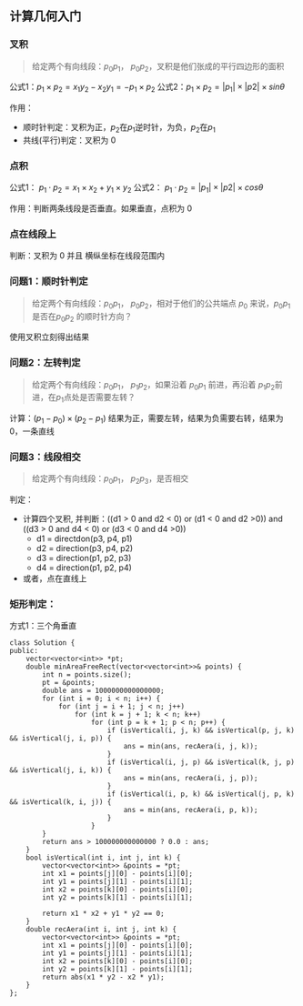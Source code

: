## 计算几何入门

### 叉积
>  给定两个有向线段：$p_0p_1$， $p_0p_2$，叉积是他们张成的平行四边形的面积

公式1：$p_1 \times p_2 = x_1y_2 - x_2y_1 = -p_1 \times p_2$
公式2：$p_1 \times p_2 = |p_1| \times |p2| \times sin\theta$

作用：
* 顺时针判定：叉积为正，$p_2$在$p_1$逆时针，为负，$p_2$在$p_1$
* 共线(平行)判定：叉积为 0

### 点积

公式1： $p_1 \cdot p_2 = x_1 \times x_2 + y_1 \times y_2$
公式2： $p_1 \cdot p_2 = |p_1| \times |p2| \times cos\theta$

作用：判断两条线段是否垂直。如果垂直，点积为 0

### 点在线段上

判断：叉积为 0 并且 横纵坐标在线段范围内


### 问题1：顺时针判定
> 给定两个有向线段：$p_0p_1$， $p_0p_2$，相对于他们的公共端点 $p_0$ 来说，$p_0p_1$ 是否在$p_0p_2$ 的顺时针方向？

使用叉积立刻得出结果


### 问题2：左转判定
> 给定两个有向线段：$p_0p_1$， $p_1p_2$，如果沿着 $p_0p_1$ 前进，再沿着 $p_1p_2$前进，在$p_1$点处是否需要左转？

计算：$(p_1 - p_0) \times (p_2 - p_1)$ 结果为正，需要左转，结果为负需要右转，结果为0，一条直线


### 问题3：线段相交
> 给定两个有向线段：$p_0p_1$， $p_2p_3$，是否相交

判定：
* 计算四个叉积, 并判断：((d1 > 0 and d2 < 0) or (d1 < 0 and d2 >0)) and ((d3 > 0 and d4 < 0) or (d3 < 0 and d4 >0))
  * d1 = directdon(p3, p4, p1)
  * d2 = direction(p3, p4, p2)
  * d3 = direction(p1, p2, p3)
  * d4 = direction(p1, p2, p4)
* 或者，点在直线上

### 矩形判定：
方式1：三个角垂直
```
class Solution {
public:
    vector<vector<int>> *pt;
    double minAreaFreeRect(vector<vector<int>>& points) {
        int n = points.size();
        pt = &points;
        double ans = 1000000000000000;
        for (int i = 0; i < n; i++) {
            for (int j = i + 1; j < n; j++) 
                for (int k = j + 1; k < n; k++)
                    for (int p = k + 1; p < n; p++) {
                        if (isVertical(i, j, k) && isVertical(p, j, k) && isVertical(j, i, p)) {
                            ans = min(ans, recAera(i, j, k));
                        }
                        if (isVertical(i, j, p) && isVertical(k, j, p) && isVertical(j, i, k)) {
                            ans = min(ans, recAera(i, j, p));
                        }
                        if (isVertical(i, p, k) && isVertical(j, p, k) && isVertical(k, i, j)) {
                            ans = min(ans, recAera(i, p, k));
                        }
                    }
        }
        return ans > 100000000000000 ? 0.0 : ans;
    }
    bool isVertical(int i, int j, int k) {
        vector<vector<int>> &points = *pt;
        int x1 = points[j][0] - points[i][0];
        int y1 = points[j][1] - points[i][1];
        int x2 = points[k][0] - points[i][0];
        int y2 = points[k][1] - points[i][1];
        
        return x1 * x2 + y1 * y2 == 0;
    }
    double recAera(int i, int j, int k) {
        vector<vector<int>> &points = *pt;
        int x1 = points[j][0] - points[i][0];
        int y1 = points[j][1] - points[i][1];
        int x2 = points[k][0] - points[i][0];
        int y2 = points[k][1] - points[i][1];
        return abs(x1 * y2 - x2 * y1);
    }
};
```
  

